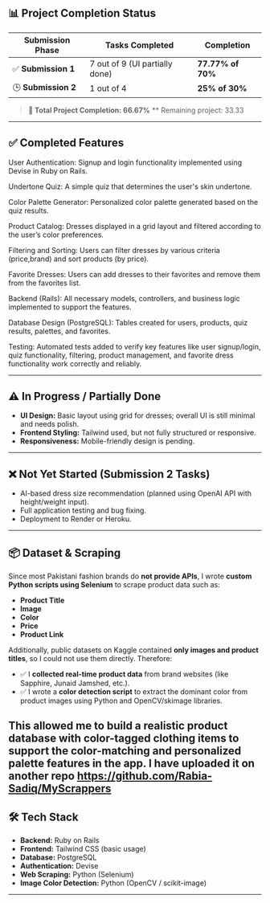 ## 📊 Project Completion Status

| Submission Phase | Tasks Completed | Completion |
|------------------|------------------|------------|
| ✅ **Submission 1** | 7 out of 9 (UI partially done)| **77.77% of 70%** |
| 🕒 **Submission 2** | 1 out of 4 | **25% of 30%** |

> **🔢 Total Project Completion: 66.67%**
> ** Remaining project: 33.33

---

## ✅ Completed Features
User Authentication: Signup and login functionality implemented using Devise in Ruby on Rails.

Undertone Quiz: A simple quiz that determines the user's skin undertone.

Color Palette Generator: Personalized color palette generated based on the quiz results.

Product Catalog: Dresses displayed in a grid layout and filtered according to the user’s color preferences.

Filtering and Sorting: Users can filter dresses by various criteria (price,brand) and sort products (by price).

Favorite Dresses: Users can add dresses to their favorites and remove them from the favorites list.

Backend (Rails): All necessary models, controllers, and business logic implemented to support the features.

Database Design (PostgreSQL): Tables created for users, products, quiz results, palettes, and favorites.

Testing: Automated tests added to verify key features like user signup/login, quiz functionality, filtering, product management, and favorite dress functionality work correctly and reliably.



---

## ⚠️ In Progress / Partially Done

- **UI Design:** Basic layout using grid for dresses; overall UI is still minimal and needs polish.
- **Frontend Styling:** Tailwind used, but not fully structured or responsive.
- **Responsiveness:** Mobile-friendly design is pending.

---

## ❌ Not Yet Started (Submission 2 Tasks)

- AI-based dress size recommendation (planned using OpenAI API with height/weight input).
- Full application testing and bug fixing.
- Deployment to Render or Heroku.

---

## 📦 Dataset & Scraping

Since most Pakistani fashion brands do **not provide APIs**, I wrote **custom Python scripts using Selenium** to scrape product data such as:

- **Product Title**
- **Image**
- **Color**
- **Price**
- **Product Link**

Additionally, public datasets on Kaggle contained **only images and product titles**, so I could not use them directly. Therefore:

- ✅ I **collected real-time product data** from brand websites (like Sapphire, Junaid Jamshed, etc.).
- ✅ I wrote a **color detection script** to extract the dominant color from product images using Python and OpenCV/skimage libraries.

This allowed me to build a realistic product database with color-tagged clothing items to support the **color-matching** and **personalized palette** features in the app.
I have uploaded it on another repo https://github.com/Rabia-Sadiq/MyScrappers
---

## 🛠️ Tech Stack

- **Backend:** Ruby on Rails
- **Frontend:** Tailwind CSS (basic usage)
- **Database:** PostgreSQL
- **Authentication:** Devise
- **Web Scraping:** Python (Selenium)
- **Image Color Detection:** Python (OpenCV / scikit-image)

---

